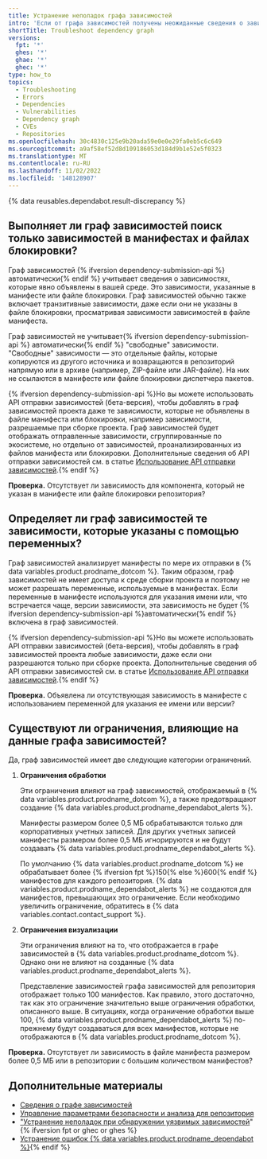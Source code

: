 ```yaml
---
title: Устранение неполадок графа зависимостей
intro: 'Если от графа зависимостей получены неожиданные сведения о зависимостях, следует учесть несколько важных аспектов и проверить несколько параметров.'
shortTitle: Troubleshoot dependency graph
versions:
  fpt: '*'
  ghes: '*'
  ghae: '*'
  ghec: '*'
type: how_to
topics:
  - Troubleshooting
  - Errors
  - Dependencies
  - Vulnerabilities
  - Dependency graph
  - CVEs
  - Repositories
ms.openlocfilehash: 30c4830c125e9b20ada59e0e0e29fa0eb5c6c649
ms.sourcegitcommit: a9af58ef52d8d109186053d184d9b1e52e5f0323
ms.translationtype: MT
ms.contentlocale: ru-RU
ms.lasthandoff: 11/02/2022
ms.locfileid: '148128907'
---
```

{% data reusables.dependabot.result-discrepancy %}

## Выполняет ли граф зависимостей поиск только зависимостей в манифестах и файлах блокировки?

Граф зависимостей {% ifversion dependency-submission-api %}автоматически{% endif %} учитывает сведения о зависимостях, которые явно объявлены в вашей среде. Это зависимости, указанные в манифесте или файле блокировки. Граф зависимостей обычно также включает транзитивные зависимости, даже если они не указаны в файле блокировки, просматривая зависимости зависимостей в файле манифеста.

Граф зависимостей не учитывает{% ifversion dependency-submission-api %} автоматически{% endif %} "свободные" зависимости. "Свободные" зависимости — это отдельные файлы, которые копируются из другого источника и возвращаются в репозиторий напрямую или в архиве (например, ZIP-файле или JAR-файле). На них не ссылаются в манифесте или файле блокировки диспетчера пакетов. 

{% ifversion dependency-submission-api %}Но вы можете использовать API отправки зависимостей (бета-версия), чтобы добавлять в граф зависимостей проекта даже те зависимости, которые не объявлены в файле манифеста или блокировки, например зависимости, разрешаемые при сборке проекта. Граф зависимостей будет отображать отправленные зависимости, сгруппированные по экосистеме, но отдельно от зависимостей, проанализированных из файлов манифеста или блокировки. Дополнительные сведения об API отправки зависимостей см. в статье [Использование API отправки зависимостей](/code-security/supply-chain-security/understanding-your-software-supply-chain/using-the-dependency-submission-api).{% endif %}

**Проверка.** Отсутствует ли зависимость для компонента, который не указан в манифесте или файле блокировки репозитория?

## Определяет ли граф зависимостей те зависимости, которые указаны с помощью переменных?

Граф зависимостей анализирует манифесты по мере их отправки в {% data variables.product.prodname_dotcom %}. Таким образом, граф зависимостей не имеет доступа к среде сборки проекта и поэтому не может разрешать переменные, используемые в манифестах. Если переменные в манифесте используются для указания имени или, что встречается чаще, версии зависимости, эта зависимость не будет {% ifversion dependency-submission-api %}автоматически{% endif %} включена в граф зависимостей.

{% ifversion dependency-submission-api %}Но вы можете использовать API отправки зависимостей (бета-версия), чтобы добавлять в граф зависимостей проекта любые зависимости, даже если они разрешаются только при сборке проекта. Дополнительные сведения об API отправки зависимостей см. в статье [Использование API отправки зависимостей](/code-security/supply-chain-security/understanding-your-software-supply-chain/using-the-dependency-submission-api).{% endif %}

**Проверка.** Объявлена ли отсутствующая зависимость в манифесте с использованием переменной для указания ее имени или версии?

## Существуют ли ограничения, влияющие на данные графа зависимостей?

Да, граф зависимостей имеет две следующие категории ограничений.

1. **Ограничения обработки**

    Эти ограничения влияют на граф зависимостей, отображаемый в {% data variables.product.prodname_dotcom %}, а также предотвращают создание {% data variables.product.prodname_dependabot_alerts %}.

    Манифесты размером более 0,5 МБ обрабатываются только для корпоративных учетных записей. Для других учетных записей манифесты размером более 0,5 МБ игнорируются и не будут создавать {% data variables.product.prodname_dependabot_alerts %}.

    По умолчанию {% data variables.product.prodname_dotcom %} не обрабатывает более {% ifversion fpt %}150{% else %}600{% endif %} манифестов для каждого репозитория. {% data variables.product.prodname_dependabot_alerts %} не создаются для манифестов, превышающих это ограничение. Если необходимо увеличить ограничение, обратитесь в {% data variables.contact.contact_support %}. 

2. **Ограничения визуализации**

    Эти ограничения влияют на то, что отображается в графе зависимостей в {% data variables.product.prodname_dotcom %}. Однако они не влияют на созданные {% data variables.product.prodname_dependabot_alerts %}.

    Представление зависимостей графа зависимостей для репозитория отображает только 100 манифестов. Как правило, этого достаточно, так как это ограничение значительно выше ограничения обработки, описанного выше. В ситуациях, когда ограничение обработки выше 100, {% data variables.product.prodname_dependabot_alerts %} по-прежнему будут создаваться для всех манифестов, которые не отображаются в {% data variables.product.prodname_dotcom %}.

**Проверка.** Отсутствует ли зависимость в файле манифеста размером более 0,5 МБ или в репозитории с большим количеством манифестов?

## Дополнительные материалы

- [Сведения о графе зависимостей](/code-security/supply-chain-security/understanding-your-software-supply-chain/about-the-dependency-graph)
- [Управление параметрами безопасности и анализа для репозитория](/github/administering-a-repository/managing-security-and-analysis-settings-for-your-repository)
- ["Устранение неполадок при обнаружении уязвимых зависимостей](/code-security/dependabot/working-with-dependabot/troubleshooting-the-detection-of-vulnerable-dependencies)"{% ifversion fpt or ghec or ghes %}
- [Устранение ошибок {% data variables.product.prodname_dependabot %}](/github/managing-security-vulnerabilities/troubleshooting-dependabot-errors){% endif %}
